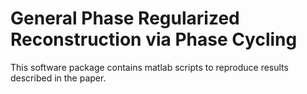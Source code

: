# General Phase Regularized Reconstruction via Phase Cycling
This software package contains matlab scripts to reproduce results described in the paper.


